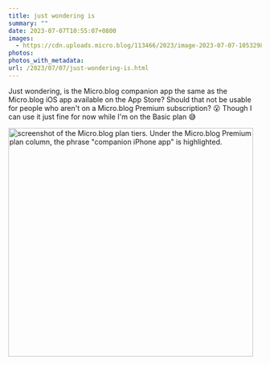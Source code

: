 ```yaml
---
title: just wondering is
summary: ""
date: 2023-07-07T10:55:07+0800
images:
  - https://cdn.uploads.micro.blog/113466/2023/image-2023-07-07-105329807.png
photos: 
photos_with_metadata: 
url: /2023/07/07/just-wondering-is.html
---
```


Just wondering, is the Micro.blog companion app the same as the Micro.blog iOS app available on the App Store? Should that not be usable for people who aren't on a Micro.blog Premium subscription? 😮 Though I can use it just fine for now while I'm on the Basic plan 😅

<img src="/img/uploads/2023/image-2023-07-07-105329807.png" width="487" height="455" alt="screenshot of the Micro.blog plan tiers. Under the Micro.blog Premium plan column, the phrase &quot;companion iPhone app&quot; is highlighted.">
